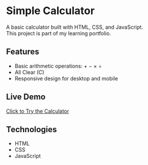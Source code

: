 # Simple Calculator 

A basic calculator built with HTML, CSS, and JavaScript.  
This project is part of my learning portfolio.

## Features
- Basic arithmetic operations: + − × ÷
- All Clear (C)
- Responsive design for desktop and mobile

## Live Demo
 [Click to Try the Calculator]()

## Technologies
- HTML
- CSS
- JavaScript
